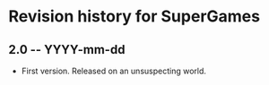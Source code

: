 # Revision history for SuperGames

## 2.0 -- YYYY-mm-dd

* First version. Released on an unsuspecting world.
